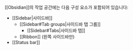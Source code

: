 [[Obsidian]]의 작업 공간에는 다음 구성 요소가 포함되어 있습니다:

- [[Sidebar|사이드바]]
    - [[Sidebar#Tab groups|사이드바 탭 그룹]]
        - [[Sidebar#Tabs|사이드바 탭]]
    - [[Ribbon]] (왼쪽 사이드바만)
- [[Status bar]]
